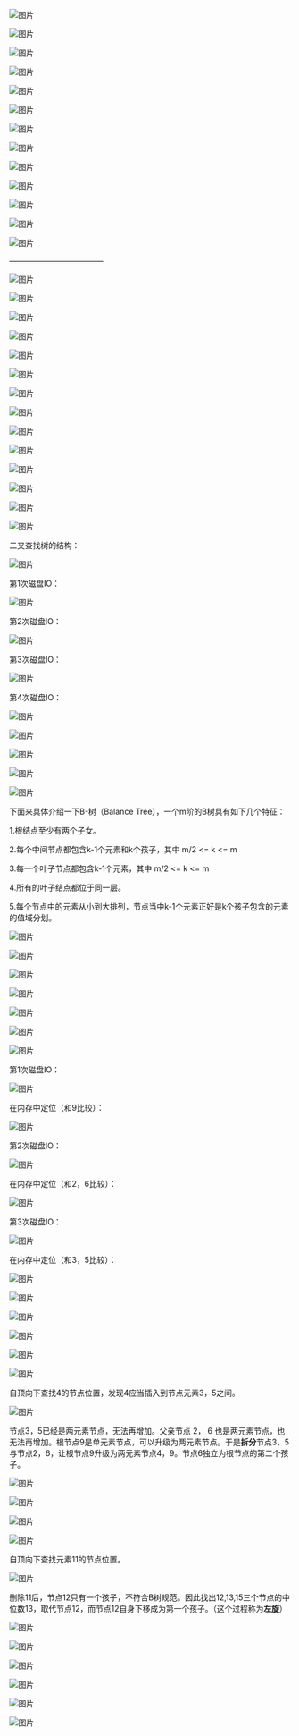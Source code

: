 ![图片](http://mmbiz.qpic.cn/mmbiz_jpg/NtO5sialJZGoX9aS1vS0cNOWWdNpKV4omperuU9tXVmGtiaebVYhIH8LzNQ4SQ9gcmt8lFRmbVsote0EWZnYWkFQ/640?wx_fmt=jpeg&tp=webp&wxfrom=5&wx_lazy=1&wx_co=1)





![图片](http://mmbiz.qpic.cn/mmbiz_jpg/NtO5sialJZGoX9aS1vS0cNOWWdNpKV4omvE3DX4LSX7UibSEHDpZOf4OXTIkmqCKs1ib0kbiaiauTePPDaxIqwLyLeg/640?wx_fmt=jpeg&tp=webp&wxfrom=5&wx_lazy=1&wx_co=1)





![图片](http://mmbiz.qpic.cn/mmbiz_jpg/NtO5sialJZGoX9aS1vS0cNOWWdNpKV4omELrLF4iagicxUdv5w5btvMcQQ1ohptiaaSwAia1Fkuch7G3fkknia7fNePg/640?wx_fmt=jpeg&tp=webp&wxfrom=5&wx_lazy=1&wx_co=1)





![图片](http://mmbiz.qpic.cn/mmbiz_jpg/NtO5sialJZGoX9aS1vS0cNOWWdNpKV4omSKmWO5RhbfETA3zpFeHZ4cibNoIicvH53qDjqG8ACNCicNcWEfzw4XWAg/640?wx_fmt=jpeg&tp=webp&wxfrom=5&wx_lazy=1&wx_co=1)





![图片](http://mmbiz.qpic.cn/mmbiz_jpg/NtO5sialJZGoX9aS1vS0cNOWWdNpKV4om3Qb9JbdqRkZrupQiao3q5icrLj50oKiclmhqoQ7KYhrMw9U0RkccRn8LA/640?wx_fmt=jpeg&tp=webp&wxfrom=5&wx_lazy=1&wx_co=1)





![图片](http://mmbiz.qpic.cn/mmbiz_jpg/NtO5sialJZGoX9aS1vS0cNOWWdNpKV4omZgqJwlvKKIEiboZYN1bj1ptC8JDBpSgMK5sGsXVbfvqLhmAsYnCwa1A/640?wx_fmt=jpeg&tp=webp&wxfrom=5&wx_lazy=1&wx_co=1)





![图片](http://mmbiz.qpic.cn/mmbiz_jpg/NtO5sialJZGoX9aS1vS0cNOWWdNpKV4om164ApDQhpkSADVz47icNO3o935TepKIUW9xrsR2G3D5I1mXGBTEuHXg/640?wx_fmt=jpeg&tp=webp&wxfrom=5&wx_lazy=1&wx_co=1)





![图片](http://mmbiz.qpic.cn/mmbiz_jpg/NtO5sialJZGoX9aS1vS0cNOWWdNpKV4omcoibibpZkKHvjlCKsltt6ibWFekKiaVmJhVolWSicZxNu7PdWF0gyoia1xuQ/640?wx_fmt=jpeg&tp=webp&wxfrom=5&wx_lazy=1&wx_co=1)





![图片](http://mmbiz.qpic.cn/mmbiz_jpg/NtO5sialJZGoX9aS1vS0cNOWWdNpKV4omicanwicic4BYm8mbD3Q8pke9DVg0PtxeURueV3GgANAejY08UFSsThehQ/640?wx_fmt=jpeg&tp=webp&wxfrom=5&wx_lazy=1&wx_co=1)





![图片](http://mmbiz.qpic.cn/mmbiz_jpg/NtO5sialJZGoX9aS1vS0cNOWWdNpKV4om0W1TkatXcgYSTJ7oJ2LqfJmw3qQug4b9P3mUyTc0K0fzKj1EIBJynQ/640?wx_fmt=jpeg&tp=webp&wxfrom=5&wx_lazy=1&wx_co=1)





![图片](http://mmbiz.qpic.cn/mmbiz_jpg/NtO5sialJZGoX9aS1vS0cNOWWdNpKV4omBUWHsicmVibFZUZZReEcs6Zc3ib6QXLYK4ia47FTFicTMX0OUhdAph2v64Q/640?wx_fmt=jpeg&tp=webp&wxfrom=5&wx_lazy=1&wx_co=1)





![图片](http://mmbiz.qpic.cn/mmbiz_jpg/NtO5sialJZGoX9aS1vS0cNOWWdNpKV4omTAN4YuIgbLictZMXokmleDkhnzicgXia0AXOU20icbQ3pbJkticiaSoGPT8A/640?wx_fmt=jpeg&tp=webp&wxfrom=5&wx_lazy=1&wx_co=1)





![图片](http://mmbiz.qpic.cn/mmbiz_jpg/NtO5sialJZGoX9aS1vS0cNOWWdNpKV4omjicVxJO4kgHOBz8b22xEXHHzGr1pYlAibauqDbm2VA0MI1oITlpzZ5Yw/640?wx_fmt=jpeg&tp=webp&wxfrom=5&wx_lazy=1&wx_co=1)





————————————





![图片](http://mmbiz.qpic.cn/mmbiz_jpg/NtO5sialJZGoX9aS1vS0cNOWWdNpKV4omdmtOGTVtHfdQf3LclwKpo1CKYmUfMR4l2QUksDsl1oX13yMBe9FD0Q/640?wx_fmt=jpeg&tp=webp&wxfrom=5&wx_lazy=1&wx_co=1)





![图片](http://mmbiz.qpic.cn/mmbiz_jpg/NtO5sialJZGoX9aS1vS0cNOWWdNpKV4omaDShib6S2yT1WpbviaA9LIUfkoiaGNh0l4CXvUm1ZJCrAhibqaZm06RgOQ/640?wx_fmt=jpeg&tp=webp&wxfrom=5&wx_lazy=1&wx_co=1)





![图片](http://mmbiz.qpic.cn/mmbiz_jpg/NtO5sialJZGoX9aS1vS0cNOWWdNpKV4om6Hic9ucmUQKD1sOvC8y3JicHFGXEaOBl2MqpFsggOShs3g7BQzzPXicXA/640?wx_fmt=jpeg&tp=webp&wxfrom=5&wx_lazy=1&wx_co=1)





![图片](http://mmbiz.qpic.cn/mmbiz_jpg/NtO5sialJZGoX9aS1vS0cNOWWdNpKV4ommNia994ceJWX4EWfoMh1WX62ZaicIichj5saiaVpexWyKrLicubIjHckKrA/640?wx_fmt=jpeg&tp=webp&wxfrom=5&wx_lazy=1&wx_co=1)





![图片](http://mmbiz.qpic.cn/mmbiz_jpg/NtO5sialJZGoX9aS1vS0cNOWWdNpKV4omSOUSOqWqT1nIZABVxuOOj73vcJwzWXnTdLpNTuGgib4MJnQoLTxaMdg/640?wx_fmt=jpeg&tp=webp&wxfrom=5&wx_lazy=1&wx_co=1)





![图片](http://mmbiz.qpic.cn/mmbiz_jpg/NtO5sialJZGoBqEgxvibyZ3S2O8GG2EcibsUCP8BndApsVGic5GsRF5jzWDMMDpR6hbuV02Na2H9Hmos0OftQfxu9A/640?wx_fmt=jpeg&tp=webp&wxfrom=5&wx_lazy=1&wx_co=1)





![图片](http://mmbiz.qpic.cn/mmbiz_jpg/NtO5sialJZGoBqEgxvibyZ3S2O8GG2EcibsvrVpZMS87QUQwRoS4svtRvD5JfZWBz7ltVwQJ2cXfia3khYrRn7qTpA/640?wx_fmt=jpeg&tp=webp&wxfrom=5&wx_lazy=1&wx_co=1)





![图片](http://mmbiz.qpic.cn/mmbiz_jpg/NtO5sialJZGoBqEgxvibyZ3S2O8GG2EcibsQ2obnicxqsJFrFkTib8QMdiah5yjDLRAH4A6Dvv4Rc40A2OePp9xAxpCQ/640?wx_fmt=jpeg&tp=webp&wxfrom=5&wx_lazy=1&wx_co=1)





![图片](http://mmbiz.qpic.cn/mmbiz_jpg/NtO5sialJZGoBqEgxvibyZ3S2O8GG2EcibsCoxqcduibyKDpCnAnmibnVNaqJV0YibhpYYp3gE65N1W771XqzzibZQelA/640?wx_fmt=jpeg&tp=webp&wxfrom=5&wx_lazy=1&wx_co=1)





![图片](http://mmbiz.qpic.cn/mmbiz_jpg/NtO5sialJZGoBqEgxvibyZ3S2O8GG2Ecibs1G1ickrTiaqeCZU52j6ibcj17vYGUiccE8oALmTQXbiaeOKcc5ZibAwj966Q/640?wx_fmt=jpeg&tp=webp&wxfrom=5&wx_lazy=1&wx_co=1)





![图片](http://mmbiz.qpic.cn/mmbiz_jpg/NtO5sialJZGoBqEgxvibyZ3S2O8GG2EcibscvQzdW5SqAhOjV8y1Q3XewCCkG8YbzlBFibQMMAeOJQLFgtiaqcJYnwA/640?wx_fmt=jpeg&tp=webp&wxfrom=5&wx_lazy=1&wx_co=1)





![图片](http://mmbiz.qpic.cn/mmbiz_jpg/NtO5sialJZGoBqEgxvibyZ3S2O8GG2EcibsLu2WteEnEZdVUbm2XLh5rDfKcWeLYYbUkDl75lo24jib4CbWmGHCZug/640?wx_fmt=jpeg&tp=webp&wxfrom=5&wx_lazy=1&wx_co=1)





![图片](http://mmbiz.qpic.cn/mmbiz_jpg/NtO5sialJZGoBqEgxvibyZ3S2O8GG2EcibsoaByag5Eh52qcZNialGyVKHvcicQ9HFxrWTsvJ7Zeh02evJN2ufTZ5Rw/640?wx_fmt=jpeg&tp=webp&wxfrom=5&wx_lazy=1&wx_co=1)





![图片](https://img.yluchao.cn/typora/efcab3a01541876b2cde8b1d4e927efb.webp)

二叉查找树的结构：



![图片](http://mmbiz.qpic.cn/mmbiz_jpg/NtO5sialJZGoBqEgxvibyZ3S2O8GG2EcibsvX4fQHNcU5drUrPZPFsuzicnicKycoHQd4Hqric5UzjeK7bsSRVbykmnw/640?wx_fmt=jpeg&tp=webp&wxfrom=5&wx_lazy=1&wx_co=1)





第1次磁盘IO：





![图片](http://mmbiz.qpic.cn/mmbiz_jpg/NtO5sialJZGoBqEgxvibyZ3S2O8GG2EcibsMKibN9giaNVMbFIlnvTkruWuatuQdvoN07INpbQMFfibtlamFibYTYZjTw/640?wx_fmt=jpeg&tp=webp&wxfrom=5&wx_lazy=1&wx_co=1)





第2次磁盘IO：





![图片](http://mmbiz.qpic.cn/mmbiz_jpg/NtO5sialJZGoBqEgxvibyZ3S2O8GG2EcibsonW75DsA6sbibqEEDib8e127Bmlx1cjNiacNAtJRtHdgssedibHxWVz0Bg/640?wx_fmt=jpeg&tp=webp&wxfrom=5&wx_lazy=1&wx_co=1)





第3次磁盘IO：





![图片](http://mmbiz.qpic.cn/mmbiz_jpg/NtO5sialJZGoBqEgxvibyZ3S2O8GG2EcibsnjKOKCu20S5b2apqe3RHqiaL5cRTPxicF2NQ4j4ic8dbvBwTGgdCLHbxg/640?wx_fmt=jpeg&tp=webp&wxfrom=5&wx_lazy=1&wx_co=1)





第4次磁盘IO：





![图片](http://mmbiz.qpic.cn/mmbiz_jpg/NtO5sialJZGoBqEgxvibyZ3S2O8GG2EcibsqUOlpMg643uxxrb9ygP4Shq20MEicRsv5GqzxqImolibJOVf5Qn9ySgQ/640?wx_fmt=jpeg&tp=webp&wxfrom=5&wx_lazy=1&wx_co=1)





![图片](http://mmbiz.qpic.cn/mmbiz_jpg/NtO5sialJZGoBqEgxvibyZ3S2O8GG2EcibsRbGPSjia4RQWOVQ2DZVhYibibJasdg3v3QMNS0p4IJtDnAcOnVP4xYp8Q/640?wx_fmt=jpeg&tp=webp&wxfrom=5&wx_lazy=1&wx_co=1)





![图片](http://mmbiz.qpic.cn/mmbiz_jpg/NtO5sialJZGoBqEgxvibyZ3S2O8GG2Ecibsr6LX79azuhDhNsNibBibVanpqDbccbibgkFziaNHsTPQNsLPq8GSxgNQtQ/640?wx_fmt=jpeg&tp=webp&wxfrom=5&wx_lazy=1&wx_co=1)





![图片](http://mmbiz.qpic.cn/mmbiz_jpg/NtO5sialJZGoBqEgxvibyZ3S2O8GG2EcibsmRy2uqE5dPtRSbhIJ4ciaZTMGD3dzDYTAQETXGa3zxj0AdLfFphhCtA/640?wx_fmt=jpeg&tp=webp&wxfrom=5&wx_lazy=1&wx_co=1)





![图片](http://mmbiz.qpic.cn/mmbiz_jpg/NtO5sialJZGoBqEgxvibyZ3S2O8GG2EcibsibqHeTIn9hibc3GJGiarSS9xH0SpPhaclQvKBYy5nbmTg1cYnJM3AFfpg/640?wx_fmt=jpeg&tp=webp&wxfrom=5&wx_lazy=1&wx_co=1)





下面来具体介绍一下B-树（Balance Tree），一个m阶的B树具有如下几个特征：

1.根结点至少有两个子女。

2.每个中间节点都包含k-1个元素和k个孩子，其中 m/2 <= k <= m

3.每一个叶子节点都包含k-1个元素，其中 m/2 <= k <= m

4.所有的叶子结点都位于同一层。

5.每个节点中的元素从小到大排列，节点当中k-1个元素正好是k个孩子包含的元素的值域分划。

![图片](http://mmbiz.qpic.cn/mmbiz_jpg/NtO5sialJZGoBqEgxvibyZ3S2O8GG2EcibsjkSxcKGRzGmJ3iaxkBAnc0vqOfTn2nMJWTQLICNFh8f4S8TeVpzeX6w/640?wx_fmt=jpeg&tp=webp&wxfrom=5&wx_lazy=1&wx_co=1)





![图片](http://mmbiz.qpic.cn/mmbiz_jpg/NtO5sialJZGoBqEgxvibyZ3S2O8GG2EcibsBx8AoeUa9IVbk2JbdsjMZ5p0tdicHkO6fN6dCIwdIojkxicK4GdAv7XQ/640?wx_fmt=jpeg&tp=webp&wxfrom=5&wx_lazy=1&wx_co=1)







![图片](http://mmbiz.qpic.cn/mmbiz_jpg/NtO5sialJZGoBqEgxvibyZ3S2O8GG2Ecibs5LFXxLRhEVH55mqXMhGf9C2icZ4iaFcBhUhABThvG0hiaoD1z4icgQJbbA/640?wx_fmt=jpeg&tp=webp&wxfrom=5&wx_lazy=1&wx_co=1)





![图片](http://mmbiz.qpic.cn/mmbiz_jpg/NtO5sialJZGrbI83f8meYn1UlzibHGBcqRSQb6eDxZctbAxvNt5gYKPlFEiaNaPcqor2hJ6peyuxGQDmQ8Gaougibw/640?wx_fmt=jpeg&tp=webp&wxfrom=5&wx_lazy=1&wx_co=1)





![图片](http://mmbiz.qpic.cn/mmbiz_jpg/NtO5sialJZGrbI83f8meYn1UlzibHGBcqRictJGn6axEj3BMbc5RwBiaAPPC9mWxYl6yhQ8icB1YAnux37NmYiatKQXQ/640?wx_fmt=jpeg&tp=webp&wxfrom=5&wx_lazy=1&wx_co=1)





![图片](http://mmbiz.qpic.cn/mmbiz_jpg/NtO5sialJZGrbI83f8meYn1UlzibHGBcqRwHXAS5B5icGP98ChYyCQ3jiaw7ickeibRBibZTtu5HwWM30R15VAbCh4tOQ/640?wx_fmt=jpeg&tp=webp&wxfrom=5&wx_lazy=1&wx_co=1)





![图片](http://mmbiz.qpic.cn/mmbiz_jpg/NtO5sialJZGrbI83f8meYn1UlzibHGBcqRxZ6vZjclNWA40cibmZAic9ZZYeZT4aOibCZVTAc4CaauXJN76UvDb7m3Q/640?wx_fmt=jpeg&tp=webp&wxfrom=5&wx_lazy=1&wx_co=1)





第1次磁盘IO：







![图片](http://mmbiz.qpic.cn/mmbiz_jpg/NtO5sialJZGrbI83f8meYn1UlzibHGBcqRCCdQPjxVB531QYltibYibYIo6ialib6bg8sXJOBOeicDvEUvniastwicibaeibg/640?wx_fmt=jpeg&tp=webp&wxfrom=5&wx_lazy=1&wx_co=1)





在内存中定位（和9比较）：

![图片](http://mmbiz.qpic.cn/mmbiz_jpg/NtO5sialJZGrbI83f8meYn1UlzibHGBcqRIiasUvxOs9ibvlu4PP4gtPZmAbhEVich1tpja1PDWeHyx5491J9bLE12A/640?wx_fmt=jpeg&tp=webp&wxfrom=5&wx_lazy=1&wx_co=1)





第2次磁盘IO：





![图片](http://mmbiz.qpic.cn/mmbiz_jpg/NtO5sialJZGrbI83f8meYn1UlzibHGBcqR4ccGREXzfjztA98p0b4dICrLAXrsibqYaQU5MRezYuAchHlpdl9MIzw/640?wx_fmt=jpeg&tp=webp&wxfrom=5&wx_lazy=1&wx_co=1)





在内存中定位（和2，6比较）：







![图片](http://mmbiz.qpic.cn/mmbiz_jpg/NtO5sialJZGrbI83f8meYn1UlzibHGBcqRKf8XQytR3X9B321Nkva8Fovzn9Fmn95HZP4oK1Il7aFFtCdyhHffUw/640?wx_fmt=jpeg&tp=webp&wxfrom=5&wx_lazy=1&wx_co=1)





第3次磁盘IO：





![图片](http://mmbiz.qpic.cn/mmbiz_jpg/NtO5sialJZGrbI83f8meYn1UlzibHGBcqRMqrICiaHEH2ucwtbSgh4AT3usOO98Axv3mwHGWOea2GkJQ77Svxfs5g/640?wx_fmt=jpeg&tp=webp&wxfrom=5&wx_lazy=1&wx_co=1)





在内存中定位（和3，5比较）：





![图片](http://mmbiz.qpic.cn/mmbiz_jpg/NtO5sialJZGrbI83f8meYn1UlzibHGBcqRu8LjAqtagyeicY27yaUG0SmmLQLCOP3VQrQNIeMCaxfibY6PpicuF1tyg/640?wx_fmt=jpeg&tp=webp&wxfrom=5&wx_lazy=1&wx_co=1)





![图片](http://mmbiz.qpic.cn/mmbiz_jpg/NtO5sialJZGrbI83f8meYn1UlzibHGBcqROjXMmxDcDp47DBcuORbpMnxg50rsBQ96CN1V8kxL2Z7KjsgJCl5diaw/640?wx_fmt=jpeg&tp=webp&wxfrom=5&wx_lazy=1&wx_co=1)





![图片](http://mmbiz.qpic.cn/mmbiz_jpg/NtO5sialJZGrbI83f8meYn1UlzibHGBcqRY7fntn7UFgicRUrjHaD0bdmWVYwVFHbcxYNVcibSeWIXbhiaAoVzccEiaQ/640?wx_fmt=jpeg&tp=webp&wxfrom=5&wx_lazy=1&wx_co=1)





![图片](http://mmbiz.qpic.cn/mmbiz_jpg/NtO5sialJZGrbI83f8meYn1UlzibHGBcqRzlhRceia6QePPtGlxXchpFllA5Pj2uxicwJGQNLiaJQcicDNYQ3ptnqn2g/640?wx_fmt=jpeg&tp=webp&wxfrom=5&wx_lazy=1&wx_co=1)





![图片](http://mmbiz.qpic.cn/mmbiz_jpg/NtO5sialJZGrbI83f8meYn1UlzibHGBcqRXpicfJ3TeTpKia3Q3O8g2GveeiadPpGQLU4LAt4hNCKra1fFSlHTvCWNw/640?wx_fmt=jpeg&tp=webp&wxfrom=5&wx_lazy=1&wx_co=1)





![图片](http://mmbiz.qpic.cn/mmbiz_jpg/NtO5sialJZGrbI83f8meYn1UlzibHGBcqRK4Kd1rCcGicTltzlzVFUWiblatibLy2rYfiaYrCKwv8IXb8egabgXJgWJg/640?wx_fmt=jpeg&tp=webp&wxfrom=5&wx_lazy=1&wx_co=1)





自顶向下查找4的节点位置，发现4应当插入到节点元素3，5之间。



![图片](http://mmbiz.qpic.cn/mmbiz_jpg/NtO5sialJZGrbI83f8meYn1UlzibHGBcqRYk5euDrbMgVubTR4gvIL3U4LdicK3Fu1f7ATq9tGChL9YLXibJeuCTCA/640?wx_fmt=jpeg&tp=webp&wxfrom=5&wx_lazy=1&wx_co=1)





节点3，5已经是两元素节点，无法再增加。父亲节点 2， 6 也是两元素节点，也无法再增加。根节点9是单元素节点，可以升级为两元素节点。于是**拆分**节点3，5与节点2，6，让根节点9升级为两元素节点4，9。节点6独立为根节点的第二个孩子。



![图片](http://mmbiz.qpic.cn/mmbiz_jpg/NtO5sialJZGrbI83f8meYn1UlzibHGBcqRSBqOKQc3NYe8HA7mX4QjSjUpfkWLqGBfWm8wHmic7qajFaickGSTX8NA/640?wx_fmt=jpeg&tp=webp&wxfrom=5&wx_lazy=1&wx_co=1)







![图片](http://mmbiz.qpic.cn/mmbiz_jpg/NtO5sialJZGrbI83f8meYn1UlzibHGBcqR9v2h25hzn192XuqicoUVCWIBEt6gKRocujXzDJiamrgib1EV1ibSpxNQUA/640?wx_fmt=jpeg&tp=webp&wxfrom=5&wx_lazy=1&wx_co=1)





![图片](http://mmbiz.qpic.cn/mmbiz_jpg/NtO5sialJZGrbI83f8meYn1UlzibHGBcqRbtPeqBtFvXneXlicy7aPRWiaQ59goTjyCAmnX1tTQ0KlY24NbMxtfF0w/640?wx_fmt=jpeg&tp=webp&wxfrom=5&wx_lazy=1&wx_co=1)





![图片](http://mmbiz.qpic.cn/mmbiz_jpg/NtO5sialJZGrbI83f8meYn1UlzibHGBcqRmC7NLG3HUZoqpvP30UDSMTj0WNwoUYhakYNibAQaUlKiclicvyMNt3bGA/640?wx_fmt=jpeg&tp=webp&wxfrom=5&wx_lazy=1&wx_co=1)





自顶向下查找元素11的节点位置。





![图片](http://mmbiz.qpic.cn/mmbiz_jpg/NtO5sialJZGrbI83f8meYn1UlzibHGBcqRfnGwPGrX4NhnkJfBuKqNdXAyHWJiaBd5b0ruibuhHJvUnmCYpt1eJxdg/640?wx_fmt=jpeg&tp=webp&wxfrom=5&wx_lazy=1&wx_co=1)





删除11后，节点12只有一个孩子，不符合B树规范。因此找出12,13,15三个节点的中位数13，取代节点12，而节点12自身下移成为第一个孩子。（这个过程称为**左旋**）





![图片](http://mmbiz.qpic.cn/mmbiz_jpg/NtO5sialJZGrbI83f8meYn1UlzibHGBcqRta9bOwANA1gjzduWKKAhl5N9IkFgZPNYNNzzdByY7LYiautLXVNnJ4w/640?wx_fmt=jpeg&tp=webp&wxfrom=5&wx_lazy=1&wx_co=1)





![图片](http://mmbiz.qpic.cn/mmbiz_jpg/NtO5sialJZGrbI83f8meYn1UlzibHGBcqRbDOA2SYhksUO3BlibgZciauxcTZFfXobCnFwPegUjLHYqwq4CW7gTYGg/640?wx_fmt=jpeg&tp=webp&wxfrom=5&wx_lazy=1&wx_co=1)





![图片](http://mmbiz.qpic.cn/mmbiz_jpg/NtO5sialJZGrbI83f8meYn1UlzibHGBcqRJL3EcNOic0fHafn4ltyInugPY8jtiaUkfQWMYOia3zcsqEmibZ7xszsvvw/640?wx_fmt=jpeg&tp=webp&wxfrom=5&wx_lazy=1&wx_co=1)





![图片](http://mmbiz.qpic.cn/mmbiz_jpg/NtO5sialJZGrbI83f8meYn1UlzibHGBcqRdkMYKpR4OMWfwLVEjyVTFvN247FyLu2xh6tiaAaZHLq3CdtbpHJNCicQ/640?wx_fmt=jpeg&tp=webp&wxfrom=5&wx_lazy=1&wx_co=1)





![图片](http://mmbiz.qpic.cn/mmbiz_jpg/NtO5sialJZGrbI83f8meYn1UlzibHGBcqRDNv7EqMgsEBvBibODkjW2iaO8ib2pOvBlarsmXK3bVPTJcqCV6qS9yTqA/640?wx_fmt=jpeg&tp=webp&wxfrom=5&wx_lazy=1&wx_co=1)





![图片](http://mmbiz.qpic.cn/mmbiz_jpg/NtO5sialJZGrbI83f8meYn1UlzibHGBcqR9e717QtA8PSsFvkWnwjs9HuI28mbpmvaLFFfSiakAlfnotvdZ0gibApA/640?wx_fmt=jpeg&tp=webp&wxfrom=5&wx_lazy=1&wx_co=1)